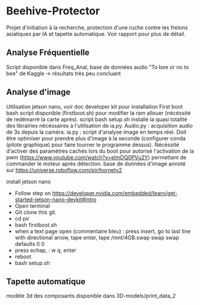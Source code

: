 # Beehive-Protector
Projet d'initiation à la recherche, protection d'une ruche contre les frelons asiatiques par IA et tapette automatique.
Voir rapport pour plus de détail.

## Analyse Fréquentielle
Script disponible dans Freq_Anal, base de données audio "To bee or no to bee" de Kaggle 
-> résultats très peu concluant

## Analyse d'image
Utilisation jetson nano, voir doc developer kit pour installation
First boot bash script disponible (firstboot.sh) pour modifier la ram allouer (nécéssité de redémarré la carte après).
script bash setup.sh installe la quasi totalité des librairies nécéssaires à l'utilisation de ia.py.
Audio.py : acquisition audio de 3s depuis la caméra.
ia.py : script d'analyse image en temps réel. Doit être optimiser pour prendre plus d'image à la seconde (configurer conda (pilote graphique) pour faire tourner le programme dessus). Nécéssité d'activer des paramètres cachés lors du boot pour autorisé l'activation de la pwm (https://www.youtube.com/watch?v=eImDQ0PVu2Y) permettant de commander le moteur après détection. base de données d'image annoté sur https://universe.roboflow.com/pir/hornetv2

install jetson nano
-	Follow step on https://developer.nvidia.com/embedded/learn/get-started-jetson-nano-devkit#intro
-	Open terminal
-	Git clone this git.
-	cd pir
-	bash firstboot.sh
-	when a text page open (commentaire bleu) : press insert, go to last line with directional arrow, tape enter, tape
 /mnt/4GB.swap swap swap defaults 0 0 
-	press echap, : w q, enter 
-	reboot
-	bash setup.sh



## Tapette automatique 
modèle 3d des composants disponible dans 3D-models/print_data_2
